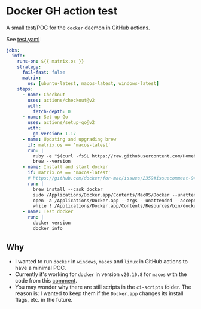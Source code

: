 # Docker GH action test
A small test/POC for the `docker` daemon in GitHub actions.

See [test.yaml](.github/workflows/test.yml)
```yaml
jobs:
  info:
    runs-on: ${{ matrix.os }}
    strategy:
      fail-fast: false
      matrix:
        os: [ubuntu-latest, macos-latest, windows-latest]
    steps:
      - name: Checkout
        uses: actions/checkout@v2
        with:
          fetch-depth: 0
      - name: Set up Go
        uses: actions/setup-go@v2
        with:
          go-version: 1.17
      - name: Updating and upgrading brew
        if: matrix.os == 'macos-latest'
        run: |
          ruby -e "$(curl -fsSL https://raw.githubusercontent.com/Homebrew/install/master/install)"
          brew --version
      - name: Install and start docker
        if: matrix.os == 'macos-latest'
        # https://github.com/docker/for-mac/issues/2359#issuecomment-943131345
        run: |
          brew install --cask docker
          sudo /Applications/Docker.app/Contents/MacOS/Docker --unattended --install-privileged-components
          open -a /Applications/Docker.app --args --unattended --accept-license
          while ! /Applications/Docker.app/Contents/Resources/bin/docker info &>/dev/null; do sleep 1; done
      - name: Test docker
        run: |
          docker version
          docker info
```

## Why
- I wanted to run `docker` in `windows`, `macos` and `linux` in GitHub actions to have a minimal POC.
- Currently it's working for `docker` in version `v20.10.8` for `macos` with the code from this [comment](https://github.com/docker/for-mac/issues/2359#issuecomment-943131345).
- You may wonder why there are still scripts in the `ci-scripts` folder. The reason is: I wanted to keep them if the `Docker.app` changes its install flags, etc. in the future.
